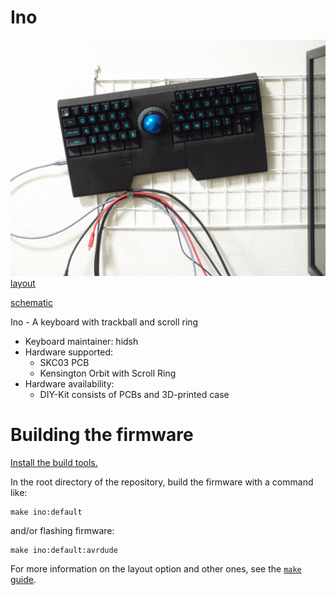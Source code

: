 Ino
========

![photo](docs/ino-photo.jpg)
[layout](docs/ino-keymap.pdf)

[schematic](docs/ino-sch.pdf)

Ino - A keyboard with trackball and scroll ring

- Keyboard maintainer: hidsh
- Hardware supported: 
    - SKC03 PCB
    - Kensington Orbit with Scroll Ring
- Hardware availability:
    - DIY-Kit consists of PCBs and 3D-printed case

# Building the firmware

[Install the build tools.](https://docs.qmk.fm/#/getting_started_build_tools)

In the root directory of the repository, build the firmware with a command like:

```
make ino:default
```

and/or flashing firmware:

```
make ino:default:avrdude
```


For more information on the layout option and other ones, see the [`make` guide](https://docs.qmk.fm/#/getting_started_make_guide).

